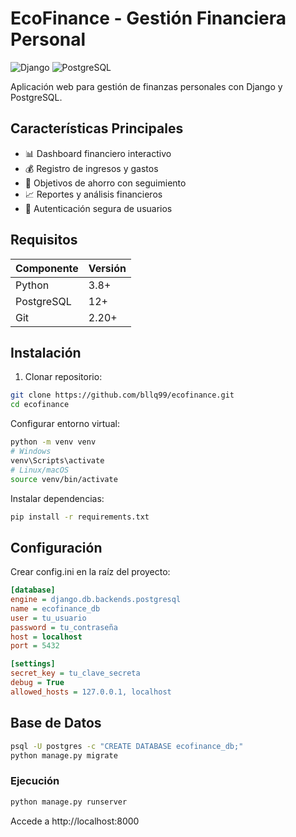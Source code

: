 # EcoFinance - Gestión Financiera Personal

![Django](https://img.shields.io/badge/Django-092E20?style=for-the-badge&logo=django&logoColor=white)
![PostgreSQL](https://img.shields.io/badge/PostgreSQL-316192?style=for-the-badge&logo=postgresql&logoColor=white)

Aplicación web para gestión de finanzas personales con Django y PostgreSQL.

## Características Principales

- 📊 Dashboard financiero interactivo
- 💰 Registro de ingresos y gastos
- 🎯 Objetivos de ahorro con seguimiento
- 📈 Reportes y análisis financieros
- 🔐 Autenticación segura de usuarios

## Requisitos

| Componente    | Versión |
|--------------|---------|
| Python       | 3.8+    |
| PostgreSQL   | 12+     |
| Git          | 2.20+   |

## Instalación

1. Clonar repositorio:
```bash
git clone https://github.com/bllq99/ecofinance.git
cd ecofinance
````
Configurar entorno virtual:

```bash
python -m venv venv
# Windows
venv\Scripts\activate
# Linux/macOS
source venv/bin/activate
```
Instalar dependencias:

```bash
pip install -r requirements.txt
```
## Configuración
Crear config.ini en la raíz del proyecto:

```ini
[database]
engine = django.db.backends.postgresql
name = ecofinance_db
user = tu_usuario
password = tu_contraseña
host = localhost
port = 5432

[settings]
secret_key = tu_clave_secreta
debug = True
allowed_hosts = 127.0.0.1, localhost
```
## Base de Datos
```bash
psql -U postgres -c "CREATE DATABASE ecofinance_db;"
python manage.py migrate
```
### Ejecución
```bash
python manage.py runserver
```
Accede a http://localhost:8000


